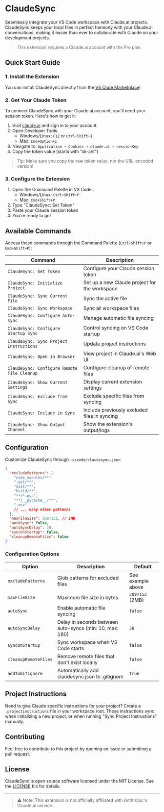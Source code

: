 # ClaudeSync

Seamlessly integrate your VS Code workspace with Claude.ai projects. ClaudeSync keeps your local files in perfect harmony with your Claude.ai conversations, making it easier than ever to collaborate with Claude on your development projects.

> This extension requires a Claude.ai account with the Pro plan.

## Quick Start Guide

### 1. Install the Extension

You can install ClaudeSync directly from the [VS Code Marketplace](https://marketplace.visualstudio.com/items?itemName=rexdotsh.claudesync)!

### 2. Get Your Claude Token

To connect ClaudeSync with your Claude.ai account, you'll need your session token. Here's how to get it:

1. Visit [claude.ai](https://claude.ai) and sign in to your account.
2. Open Developer Tools:
   - Windows/Linux: `F12` or `Ctrl+Shift+I`
   - Mac: `Cmd+Option+I`
3. Navigate to: `Application → Cookies → claude.ai → sessionKey`
4. Copy the token value (starts with "sk-ant")

> Tip: Make sure you copy the raw token value, not the URL-encoded version!

### 3. Configure the Extension

1. Open the Command Palette in VS Code:
   - Windows/Linux: `Ctrl+Shift+P`
   - Mac: `Cmd+Shift+P`
2. Type "ClaudeSync: Set Token"
3. Paste your Claude session token
4. You're ready to go!

## Available Commands

Access these commands through the Command Palette (`Ctrl+Shift+P` or `Cmd+Shift+P`):

| Command                                     | Description                                   |
| ------------------------------------------- | --------------------------------------------- |
| `ClaudeSync: Set Token`                     | Configure your Claude session token           |
| `ClaudeSync: Initialize Project`            | Set up a new Claude project for the workspace |
| `ClaudeSync: Sync Current File`             | Sync the active file                          |
| `ClaudeSync: Sync Workspace`                | Sync all workspace files                      |
| `ClaudeSync: Configure Auto-sync`           | Manage automatic file syncing                 |
| `ClaudeSync: Configure Startup Sync`        | Control syncing on VS Code startup            |
| `ClaudeSync: Sync Project Instructions`     | Update project instructions                   |
| `ClaudeSync: Open in Browser`               | View project in Claude.ai's Web UI            |
| `ClaudeSync: Configure Remote File Cleanup` | Configure cleanup of remote files             |
| `ClaudeSync: Show Current Settings`         | Display current extension settings            |
| `ClaudeSync: Exclude from Sync`             | Exclude specific files from syncing           |
| `ClaudeSync: Include in Sync`               | Include previously excluded files in syncing  |
| `ClaudeSync: Show Output Channel`           | Show the extension's output/logs              |

## Configuration

Customize ClaudeSync through `.vscode/claudesync.json`:

```json
{
  "excludePatterns": [
    "node_modules/**",
    ".git/**",
    "dist/**",
    "build/**",
    "**/*.pyc",
    "**/__pycache__/**",
    ".env"
    // ... many other patterns
  ],
  "maxFileSize": 2097152, // 2MB
  "autoSync": false,
  "autoSyncDelay": 30,
  "syncOnStartup": false,
  "cleanupRemoteFiles": false
}
```

### Configuration Options

| Option               | Description                                             | Default           |
| -------------------- | ------------------------------------------------------- | ----------------- |
| `excludePatterns`    | Glob patterns for excluded files                        | See example above |
| `maxFileSize`        | Maximum file size in bytes                              | `2097152` (2MB)   |
| `autoSync`           | Enable automatic file syncing                           | `false`           |
| `autoSyncDelay`      | Delay in seconds between auto-syncs (min: 10, max: 180) | `30`              |
| `syncOnStartup`      | Sync workspace when VS Code starts                      | `false`           |
| `cleanupRemoteFiles` | Remove remote files that don't exist locally            | `false`           |
| `addToGitignore`     | Automatically add claudesync.json to .gitignore         | `true`            |

## Project Instructions

Need to give Claude specific instructions for your project? Create a `.projectinstructions` file in your workspace root. These instructions sync when initializing a new project, or when running "Sync Project Instructions" manually.

## Contributing

Feel free to contribute to this project by opening an issue or submitting a pull request.

## License

ClaudeSync is open source software licensed under the MIT License. See the [LICENSE](LICENSE) file for details.

---

> ⚠️ Note: This extension is not officially affiliated with Anthropic's Claude.ai service.
